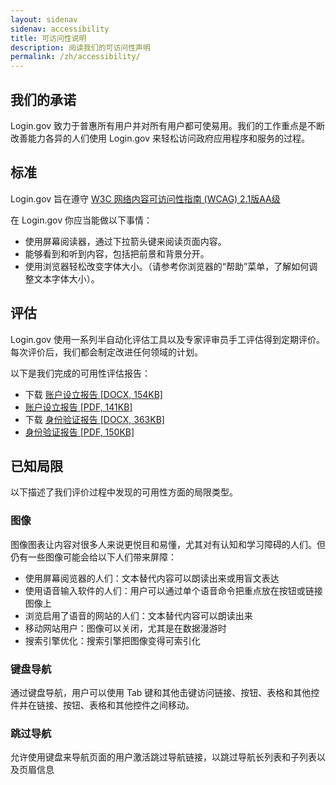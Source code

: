 ```yaml
---
layout: sidenav
sidenav: accessibility
title: 可访问性说明
description: 阅读我们的可访问性声明
permalink: /zh/accessibility/
---
```


## 我们的承诺
Login.gov 致力于普惠所有用户并对所有用户都可使易用。我们的工作重点是不断改善能力各异的人们使用 Login.gov 来轻松访问政府应用程序和服务的过程。

## 标准
Login.gov 旨在遵守 [W3C 网络内容可访问性指南 (WCAG) 2.1版AA级](https://www.w3.org/TR/WCAG21/)

在 Login.gov 你应当能做以下事情：

* 使用屏幕阅读器，通过下拉箭头键来阅读页面内容。
* 能够看到和听到内容，包括把前景和背景分开。
* 使用浏览器轻松改变字体大小。（请参考你浏览器的“帮助”菜单，了解如何调整文本字体大小）。

## 评估
Login.gov 使用一系列半自动化评估工具以及专家评审员手工评估得到定期评价。每次评价后，我们都会制定改进任何领域的计划。

以下是我们完成的可用性评估报告：

* 下载 [账户设立报告 [DOCX, 154KB]](/docs/2024-05-15_VPAT2.5Rev508-Identity-Authentication.docx)
* [账户设立报告 [PDF, 141KB]](/docs/2024-05-15_VPAT2.5Rev508-Identity-Authentication.pdf)
* 下载 [身份验证报告 [DOCX, 363KB]](/docs/identity-verification-report.docx)
* [身份验证报告 [PDF, 150KB]](/docs/identity-verification-report.pdf)

## 已知局限
以下描述了我们评价过程中发现的可用性方面的局限类型。

### 图像
图像图表让内容对很多人来说更悦目和易懂，尤其对有认知和学习障碍的人们。但仍有一些图像可能会给以下人们带来屏障：

* 使用屏幕阅览器的人们：文本替代内容可以朗读出来或用盲文表达
* 使用语音输入软件的人们：用户可以通过单个语音命令把重点放在按钮或链接图像上
* 浏览启用了语音的网站的人们：文本替代内容可以朗读出来
* 移动网站用户：图像可以关闭，尤其是在数据漫游时
* 搜索引擎优化：搜索引擎把图像变得可索引化

### 键盘导航
通过键盘导航，用户可以使用 Tab 键和其他击键访问链接、按钮、表格和其他控件并在链接、按钮、表格和其他控件之间移动。

### 跳过导航
允许使用键盘来导航页面的用户激活跳过导航链接，以跳过导航长列表和子列表以及页眉信息
